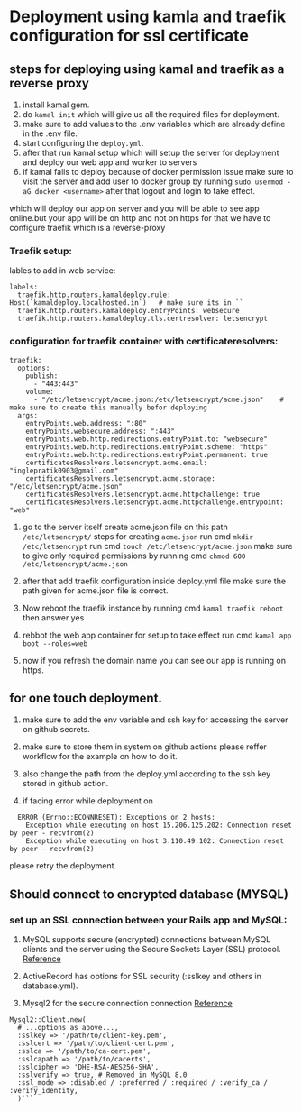 # Deployment using kamla and traefik configuration for ssl certificate

## steps for deploying using kamal and traefik as a reverse proxy

1. install kamal gem.
2. do `kamal init`  which will give us all the required files for deployment.
3. make sure to add values to the .env variables which are already define in the .env file.
4. start configuring the `deploy.yml`.
5. after that run kamal setup which will setup the server for deployment and deploy our web app and worker to servers
6. if kamal fails to deploy because of docker permission issue make sure to visit the server and add user to docker group by running `sudo usermod -aG docker <username>` after that logout and login to take effect.


which will deploy our app on server and you will be able to see app online.but your app will be on http and not on https for that we have to configure traefik which is a reverse-proxy

### Traefik setup:
lables to add in web service:
    
    labels:
      traefik.http.routers.kamaldeploy.rule: Host(`kamaldeploy.localhosted.in`)   # make sure its in ``
      traefik.http.routers.kamaldeploy.entryPoints: websecure
      traefik.http.routers.kamaldeploy.tls.certresolver: letsencrypt              

### configuration for traefik container with certificateresolvers:

    traefik:
      options:
        publish:
          - "443:443"
        volume:
          - "/etc/letsencrypt/acme.json:/etc/letsencrypt/acme.json"    # make sure to create this manually befor deploying
      args:
        entryPoints.web.address: ":80"
        entryPoints.websecure.address: ":443"
        entryPoints.web.http.redirections.entryPoint.to: "websecure"
        entryPoints.web.http.redirections.entryPoint.scheme: "https"
        entryPoints.web.http.redirections.entryPoint.permanent: true
        certificatesResolvers.letsencrypt.acme.email: "inglepratik0903@gmail.com"
        certificatesResolvers.letsencrypt.acme.storage: "/etc/letsencrypt/acme.json"
        certificatesResolvers.letsencrypt.acme.httpchallenge: true
        certificatesResolvers.letsencrypt.acme.httpchallenge.entrypoint: "web"

1. go to the server itself create acme.json file on this path `/etc/letsencrypt/`
steps for creating `acme.json`
run cmd `mkdir /etc/letsencrypt`
run cmd `touch /etc/letsencrypt/acme.json`
make sure to give only required permissions
by running cmd `chmod 600 /etc/letsencrypt/acme.json`

2. after that add traefik configuration inside deploy.yml file make sure the path given for acme.json file is correct.

3. Now reboot the traefik instance by running cmd `kamal traefik reboot` then answer yes

4. rebbot the web app container for setup to take effect run cmd `kamal app boot --roles=web`

5. now if you refresh the domain name you can see our app is running on https.

## for one touch deployment.

1. make sure to add the env variable and ssh key for accessing the server on github secrets.

2. make sure to store them in system on github actions please reffer workflow for the example on how to do it.

3. also change the path from the deploy.yml according to the ssh key stored in github action.

4. if facing error while deployment on 
```
  ERROR (Errno::ECONNRESET): Exceptions on 2 hosts:
    Exception while executing on host 15.206.125.202: Connection reset by peer - recvfrom(2)
    Exception while executing on host 3.110.49.102: Connection reset by peer - recvfrom(2)
```
please retry the deployment.

## Should connect to encrypted database (MYSQL)

### set up an SSL connection between your Rails app and MySQL:
1. MySQL supports secure (encrypted) connections between MySQL clients and the server using the Secure Sockets Layer (SSL) protocol. [Reference](https://dev.mysql.com/doc/mysql-secure-deployment-guide/8.0/en/secure-deployment-secure-connections.html)

2. ActiveRecord has options for SSL security (:sslkey and others in database.yml).

3. Mysql2 for the secure connection connection [Reference](https://github.com/brianmario/mysql2?tab=readme-ov-file#ssltls-options)

```
Mysql2::Client.new(
  # ...options as above...,
  :sslkey => '/path/to/client-key.pem',
  :sslcert => '/path/to/client-cert.pem',
  :sslca => '/path/to/ca-cert.pem',
  :sslcapath => '/path/to/cacerts',
  :sslcipher => 'DHE-RSA-AES256-SHA',
  :sslverify => true, # Removed in MySQL 8.0
  :ssl_mode => :disabled / :preferred / :required / :verify_ca / :verify_identity,
  )```

